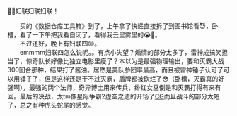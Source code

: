 🤖🤖妇联妇联妇联！

<!-- more -->
&emsp;&emsp;买的《数据仓库工具箱》到了，上午拿了快递直接拆了到图书馆看😈，卧槽，看了一下午把我看自闭了，看得我云里雾里的😭😤。  
&emsp;&emsp;不过还好，晚上有妇联四😌。  
&emsp;&emsp;emmmm妇联四怎么说呢。。有点小失望？煽情的部分太多了，雷神成搞笑担当了，惊奇队长好像比独立电影里瘦了？本以为是最强物理输出，要和灭霸大战300回合那种，结果打了酱油。居然是美队参团率最高，而且被雷神锤子认可了可以用锤子了，但是这样还是干不过灭霸，盾牌都被砍烂了😳（卧槽，灭霸真的好强啊），最强的两个法师，奇异博士用来传兵，绯红女巫倒是和灭霸打得有来有回。最后的决战，太tm像星际争霸2虚空之遗的开场了[CG](https://www.iqiyi.com/w_19rwy2m6it.html)而且战斗的部分太短了，总之有种虎头蛇尾的感觉。
